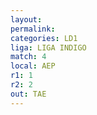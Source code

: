 ```yaml
---
layout: 
permalink: 
categories: LD1
liga: LIGA INDIGO
match: 4
local: AEP
r1: 1
r2: 2
out: TAE
---
```

